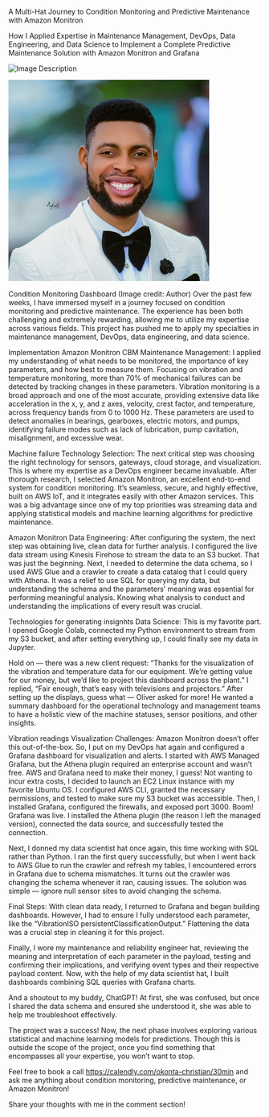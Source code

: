 A Multi-Hat Journey to Condition Monitoring and Predictive Maintenance with Amazon Monitron






How I Applied Expertise in Maintenance Management, DevOps, Data Engineering, and Data Science to Implement a Complete Predictive Maintenance Solution with Amazon Monitron and Grafana


![Image Description](https://user-images.githubusercontent.com/12345678/example.png)

![Image Description](https://github.com/chrisdgenius/data-engineering-portfolio/blob/main/assets/profile.jpg)



Condition Monitoring Dashboard (Image credit: Author)
Over the past few weeks, I have immersed myself in a journey focused on condition monitoring and predictive maintenance. The experience has been both challenging and extremely rewarding, allowing me to utilize my expertise across various fields. This project has pushed me to apply my specialties in maintenance management, DevOps, data engineering, and data science.


Implementation Amazon Monitron CBM
Maintenance Management: I applied my understanding of what needs to be monitored, the importance of key parameters, and how best to measure them. Focusing on vibration and temperature monitoring, more than 70% of mechanical failures can be detected by tracking changes in these parameters. Vibration monitoring is a broad approach and one of the most accurate, providing extensive data like acceleration in the x, y, and z axes, velocity, crest factor, and temperature, across frequency bands from 0 to 1000 Hz. These parameters are used to detect anomalies in bearings, gearboxes, electric motors, and pumps, identifying failure modes such as lack of lubrication, pump cavitation, misalignment, and excessive wear.


Machine failure
Technology Selection: The next critical step was choosing the right technology for sensors, gateways, cloud storage, and visualization. This is where my expertise as a DevOps engineer became invaluable. After thorough research, I selected Amazon Monitron, an excellent end-to-end system for condition monitoring. It’s seamless, secure, and highly effective, built on AWS IoT, and it integrates easily with other Amazon services. This was a big advantage since one of my top priorities was streaming data and applying statistical models and machine learning algorithms for predictive maintenance.


Amazon Monitron
Data Engineering: After configuring the system, the next step was obtaining live, clean data for further analysis. I configured the live data stream using Kinesis Firehose to stream the data to an S3 bucket. That was just the beginning. Next, I needed to determine the data schema, so I used AWS Glue and a crawler to create a data catalog that I could query with Athena. It was a relief to use SQL for querying my data, but understanding the schema and the parameters’ meaning was essential for performing meaningful analysis. Knowing what analysis to conduct and understanding the implications of every result was crucial.


Technologies for generating insignhts
Data Science: This is my favorite part. I opened Google Colab, connected my Python environment to stream from my S3 bucket, and after setting everything up, I could finally see my data in Jupyter.

Hold on — there was a new client request: “Thanks for the visualization of the vibration and temperature data for our equipment. We’re getting value for our money, but we’d like to project this dashboard across the plant.” I replied, “Fair enough, that’s easy with televisions and projectors.” After setting up the displays, guess what — Oliver asked for more! He wanted a summary dashboard for the operational technology and management teams to have a holistic view of the machine statuses, sensor positions, and other insights.


Vibration readings
Visualization Challenges: Amazon Monitron doesn’t offer this out-of-the-box. So, I put on my DevOps hat again and configured a Grafana dashboard for visualization and alerts. I started with AWS Managed Grafana, but the Athena plugin required an enterprise account and wasn’t free. AWS and Grafana need to make their money, I guess! Not wanting to incur extra costs, I decided to launch an EC2 Linux instance with my favorite Ubuntu OS. I configured AWS CLI, granted the necessary permissions, and tested to make sure my S3 bucket was accessible. Then, I installed Grafana, configured the firewalls, and exposed port 3000. Boom! Grafana was live. I installed the Athena plugin (the reason I left the managed version), connected the data source, and successfully tested the connection.

Next, I donned my data scientist hat once again, this time working with SQL rather than Python. I ran the first query successfully, but when I went back to AWS Glue to run the crawler and refresh my tables, I encountered errors in Grafana due to schema mismatches. It turns out the crawler was changing the schema whenever it ran, causing issues. The solution was simple — ignore null sensor sites to avoid changing the schema.

Final Steps: With clean data ready, I returned to Grafana and began building dashboards. However, I had to ensure I fully understood each parameter, like the “VibrationISO persistentClassificationOutput.” Flattening the data was a crucial step in cleaning it for this project.

Finally, I wore my maintenance and reliability engineer hat, reviewing the meaning and interpretation of each parameter in the payload, testing and confirming their implications, and verifying event types and their respective payload content. Now, with the help of my data scientist hat, I built dashboards combining SQL queries with Grafana charts.


And a shoutout to my buddy, ChatGPT! At first, she was confused, but once I shared the data schema and ensured she understood it, she was able to help me troubleshoot effectively.

The project was a success! Now, the next phase involves exploring various statistical and machine learning models for predictions. Though this is outside the scope of the project, once you find something that encompasses all your expertise, you won’t want to stop.

Feel free to book a call https://calendly.com/okonta-christian/30min and ask me anything about condition monitoring, predictive maintenance, or Amazon Monitron!

Share your thoughts with me in the comment section!
